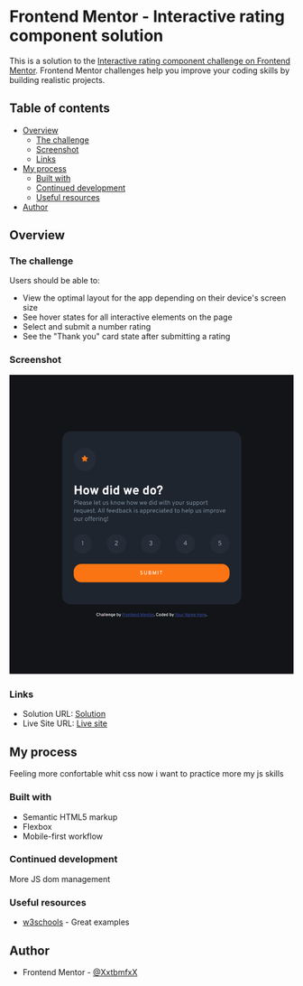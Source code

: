 # Frontend Mentor - Interactive rating component solution

This is a solution to the [Interactive rating component challenge on Frontend Mentor](https://www.frontendmentor.io/challenges/interactive-rating-component-koxpeBUmI). Frontend Mentor challenges help you improve your coding skills by building realistic projects.

## Table of contents

- [Overview](#overview)
  - [The challenge](#the-challenge)
  - [Screenshot](#screenshot)
  - [Links](#links)
- [My process](#my-process)
  - [Built with](#built-with)
  - [Continued development](#continued-development)
  - [Useful resources](#useful-resources)
- [Author](#author)

## Overview

### The challenge

Users should be able to:

- View the optimal layout for the app depending on their device's screen size
- See hover states for all interactive elements on the page
- Select and submit a number rating
- See the "Thank you" card state after submitting a rating

### Screenshot

![](./images/screenshot.png)

### Links

- Solution URL: [Solution](https://github.com/XxtbmfxX/interactive-rating)
- Live Site URL: [Live site](https://xxtbmfxx.github.io/interactive-rating/)

## My process

Feeling more confortable whit css now i want to practice more my js skills

### Built with

- Semantic HTML5 markup
- Flexbox
- Mobile-first workflow

### Continued development

More JS dom management

### Useful resources

- [w3schools](https://www.w3schools.com/) - Great examples

## Author

- Frontend Mentor - [@XxtbmfxX](https://www.frontendmentor.io/profile/XxtbmfxX)
